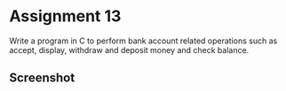 # Assignment 13

Write a program in C to perform bank account related operations such as accept, display, withdraw and deposit money and check balance.

## Screenshot
